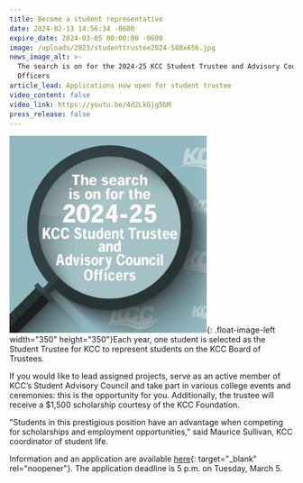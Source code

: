 ```yaml
---
title: Become a student representative
date: 2024-02-13 14:56:34 -0600
expire_date: 2024-03-05 00:00:00 -0600
image: /uploads/2023/studenttrustee2024-580x656.jpg
news_image_alt: >-
  The search is on for the 2024-25 KCC Student Trustee and Advisory Council
  Officers
article_lead: Applications now open for student trustee
video_content: false
video_link: https://youtu.be/4d2LkGjg5bM
press_release: false
---
```

![](/uploads/2023/studenttrustee2024-350x350.jpg){: .float-image-left width="350" height="350"}Each year, one student is selected as the Student Trustee for KCC to represent students on the KCC Board of Trustees.

If you would like to lead assigned projects, serve as an active member of KCC’s Student Advisory Council and take part in various college events and ceremonies: this is the opportunity for you. Additionally, the trustee will receive a $1,500 scholarship courtesy of the KCC Foundation.

"Students in this prestigious position have an advantage when competing for scholarships and employment opportunities," said Maurice Sullivan, KCC coordinator of student life.

Information and an application are available [here](https://bit.ly/3GJy6ByStudentTrusteeApp){: target="_blank" rel="noopener"}. The application deadline is 5 p.m. on Tuesday, March 5.